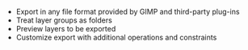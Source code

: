 
* Export in any file format provided by GIMP and third-party plug-ins
* Treat layer groups as folders
* Preview layers to be exported
* Customize export with additional operations and constraints